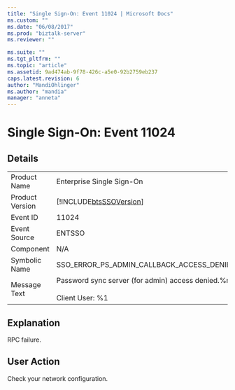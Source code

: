 ```yaml
---
title: "Single Sign-On: Event 11024 | Microsoft Docs"
ms.custom: ""
ms.date: "06/08/2017"
ms.prod: "biztalk-server"
ms.reviewer: ""

ms.suite: ""
ms.tgt_pltfrm: ""
ms.topic: "article"
ms.assetid: 9ad474ab-9f78-426c-a5e0-92b2759eb237
caps.latest.revision: 6
author: "MandiOhlinger"
ms.author: "mandia"
manager: "anneta"
---
```

# Single Sign-On: Event 11024
## Details  
  
|                 |                                                                               |
|-----------------|-------------------------------------------------------------------------------|
|  Product Name   |                           Enterprise Single Sign-On                           |
| Product Version |          [!INCLUDE[btsSSOVersion](../includes/btsssoversion-md.md)]           |
|    Event ID     |                                     11024                                     |
|  Event Source   |                                    ENTSSO                                     |
|    Component    |                                      N/A                                      |
|  Symbolic Name  |                   SSO_ERROR_PS_ADMIN_CALLBACK_ACCESS_DENIED                   |
|  Message Text   | Password sync server (for admin) access denied.%r<br /><br /> Client User: %1 |
  
## Explanation  
 RPC failure.  
  
## User Action  
 Check your network configuration.